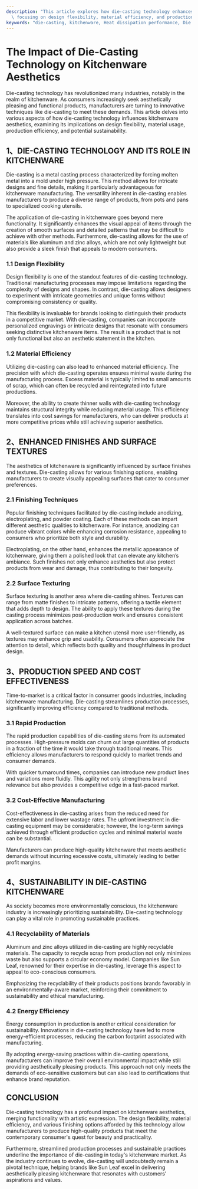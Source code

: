 ```yaml
---
description: "This article explores how die-casting technology enhances the aesthetics of kitchenware,\
  \ focusing on design flexibility, material efficiency, and production speed."
keywords: "die-casting, kitchenware, Heat dissipation performance, Die casting process"
---
```

# The Impact of Die-Casting Technology on Kitchenware Aesthetics

Die-casting technology has revolutionized many industries, notably in the realm of kitchenware. As consumers increasingly seek aesthetically pleasing and functional products, manufacturers are turning to innovative techniques like die-casting to meet these demands. This article delves into various aspects of how die-casting technology influences kitchenware aesthetics, examining its implications on design flexibility, material usage, production efficiency, and potential sustainability.

## 1、DIE-CASTING TECHNOLOGY AND ITS ROLE IN KITCHENWARE

Die-casting is a metal casting process characterized by forcing molten metal into a mold under high pressure. This method allows for intricate designs and fine details, making it particularly advantageous for kitchenware manufacturing. The versatility inherent in die-casting enables manufacturers to produce a diverse range of products, from pots and pans to specialized cooking utensils.

The application of die-casting in kitchenware goes beyond mere functionality. It significantly enhances the visual appeal of items through the creation of smooth surfaces and detailed patterns that may be difficult to achieve with other methods. Furthermore, die-casting allows for the use of materials like aluminum and zinc alloys, which are not only lightweight but also provide a sleek finish that appeals to modern consumers.

### 1.1 Design Flexibility

Design flexibility is one of the standout features of die-casting technology. Traditional manufacturing processes may impose limitations regarding the complexity of designs and shapes. In contrast, die-casting allows designers to experiment with intricate geometries and unique forms without compromising consistency or quality. 

This flexibility is invaluable for brands looking to distinguish their products in a competitive market. With die-casting, companies can incorporate personalized engravings or intricate designs that resonate with consumers seeking distinctive kitchenware items. The result is a product that is not only functional but also an aesthetic statement in the kitchen.

### 1.2 Material Efficiency

Utilizing die-casting can also lead to enhanced material efficiency. The precision with which die-casting operates ensures minimal waste during the manufacturing process. Excess material is typically limited to small amounts of scrap, which can often be recycled and reintegrated into future productions.

Moreover, the ability to create thinner walls with die-casting technology maintains structural integrity while reducing material usage. This efficiency translates into cost savings for manufacturers, who can deliver products at more competitive prices while still achieving superior aesthetics.

## 2、ENHANCED FINISHES AND SURFACE TEXTURES

The aesthetics of kitchenware is significantly influenced by surface finishes and textures. Die-casting allows for various finishing options, enabling manufacturers to create visually appealing surfaces that cater to consumer preferences.

### 2.1 Finishing Techniques

Popular finishing techniques facilitated by die-casting include anodizing, electroplating, and powder coating. Each of these methods can impart different aesthetic qualities to kitchenware. For instance, anodizing can produce vibrant colors while enhancing corrosion resistance, appealing to consumers who prioritize both style and durability.

Electroplating, on the other hand, enhances the metallic appearance of kitchenware, giving them a polished look that can elevate any kitchen’s ambiance. Such finishes not only enhance aesthetics but also protect products from wear and damage, thus contributing to their longevity.

### 2.2 Surface Texturing

Surface texturing is another area where die-casting shines. Textures can range from matte finishes to intricate patterns, offering a tactile element that adds depth to design. The ability to apply these textures during the casting process minimizes post-production work and ensures consistent application across batches.

A well-textured surface can make a kitchen utensil more user-friendly, as textures may enhance grip and usability. Consumers often appreciate the attention to detail, which reflects both quality and thoughtfulness in product design.

## 3、PRODUCTION SPEED AND COST EFFECTIVENESS

Time-to-market is a critical factor in consumer goods industries, including kitchenware manufacturing. Die-casting streamlines production processes, significantly improving efficiency compared to traditional methods.

### 3.1 Rapid Production

The rapid production capabilities of die-casting stems from its automated processes. High-pressure molds can churn out large quantities of products in a fraction of the time it would take through traditional means. This efficiency allows manufacturers to respond quickly to market trends and consumer demands.

With quicker turnaround times, companies can introduce new product lines and variations more fluidly. This agility not only strengthens brand relevance but also provides a competitive edge in a fast-paced market.

### 3.2 Cost-Effective Manufacturing

Cost-effectiveness in die-casting arises from the reduced need for extensive labor and lower wastage rates. The upfront investment in die-casting equipment may be considerable; however, the long-term savings achieved through efficient production cycles and minimal material waste can be substantial.

Manufacturers can produce high-quality kitchenware that meets aesthetic demands without incurring excessive costs, ultimately leading to better profit margins.

## 4、SUSTAINABILITY IN DIE-CASTING KITCHENWARE

As society becomes more environmentally conscious, the kitchenware industry is increasingly prioritizing sustainability. Die-casting technology can play a vital role in promoting sustainable practices.

### 4.1 Recyclability of Materials

Aluminum and zinc alloys utilized in die-casting are highly recyclable materials. The capacity to recycle scrap from production not only minimizes waste but also supports a circular economy model. Companies like Sun Leaf, renowned for their expertise in die-casting, leverage this aspect to appeal to eco-conscious consumers.

Emphasizing the recyclability of their products positions brands favorably in an environmentally-aware market, reinforcing their commitment to sustainability and ethical manufacturing.

### 4.2 Energy Efficiency

Energy consumption in production is another critical consideration for sustainability. Innovations in die-casting technology have led to more energy-efficient processes, reducing the carbon footprint associated with manufacturing.

By adopting energy-saving practices within die-casting operations, manufacturers can improve their overall environmental impact while still providing aesthetically pleasing products. This approach not only meets the demands of eco-sensitive customers but can also lead to certifications that enhance brand reputation.

## CONCLUSION

Die-casting technology has a profound impact on kitchenware aesthetics, merging functionality with artistic expression. The design flexibility, material efficiency, and various finishing options afforded by this technology allow manufacturers to produce high-quality products that meet the contemporary consumer's quest for beauty and practicality.

Furthermore, streamlined production processes and sustainable practices underline the importance of die-casting in today's kitchenware market. As the industry continues to evolve, die-casting will undoubtedly remain a pivotal technique, helping brands like Sun Leaf excel in delivering aesthetically pleasing kitchenware that resonates with customers’ aspirations and values.
